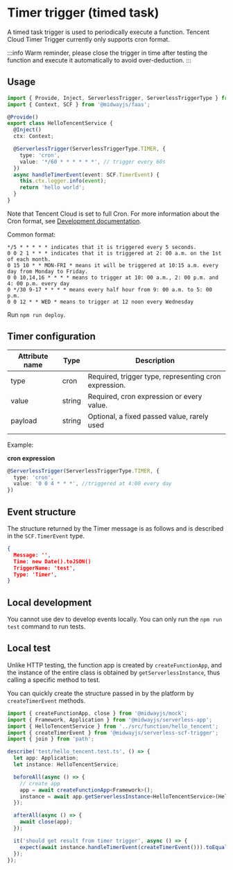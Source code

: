 # Timer trigger (timed task)

A timed task trigger is used to periodically execute a function. Tencent Cloud Timer Trigger currently only supports cron format.

:::info
Warm reminder, please close the trigger in time after testing the function and execute it automatically to avoid over-deduction.
:::

## Usage

```typescript
import { Provide, Inject, ServerlessTrigger, ServerlessTriggerType } from '@midwayjs/core';
import { Context, SCF } from '@midwayjs/faas';

@Provide()
export class HelloTencentService {
  @Inject()
  ctx: Context;

  @ServerlessTrigger(ServerlessTriggerType.TIMER, {
    type: 'cron',
    value: '*/60 * * * * * *', // trigger every 60s
  })
  async handleTimerEvent(event: SCF.TimerEvent) {
    this.ctx.logger.info(event);
    return 'hello world';
  }
}
```

Note that Tencent Cloud is set to full Cron. For more information about the Cron format, see [Development documentation](https://cloud.tencent.com/document/product/583/9708).

Common format:

```
*/5 * * * * * indicates that it is triggered every 5 seconds.
0 0 2 1 * * * indicates that it is triggered at 2: 00 a.m. on the 1st of each month.
0 15 10 * * MON-FRI * means it will be triggered at 10:15 a.m. every day from Monday to Friday.
0 0 10,14,16 * * * * means to trigger at 10: 00 a.m., 2: 00 p.m. and 4: 00 p.m. every day
0 */30 9-17 * * * * means every half hour from 9: 00 a.m. to 5: 00 p.m.
0 0 12 * * WED * means to trigger at 12 noon every Wednesday
```

Run `npm run deploy`.

## Timer configuration

| Attribute name | Type | Description |
| ------- | ------ | ---------------------------------- |
| type | cron | Required, trigger type, representing cron expression.  |
| value | string | Required, cron expression or every value.  |
| payload | string | Optional, a fixed passed value, rarely used |
|         |        |                                    |

Example:

**cron expression**

```typescript
@ServerlessTrigger(ServerlessTriggerType.TIMER, {
  type: 'cron',
  value: '0 0 4 * * *', //triggered at 4:00 every day
})
```

## Event structure

The structure returned by the Timer message is as follows and is described in the `SCF.TimerEvent` type.

```json
{
  Message: '',
  Time: new Date().toJSON()
  TriggerName: 'test',
  Type: 'Timer',
}
```

## Local development

You cannot use dev to develop events locally. You can only run the `npm run test` command to run tests.

## Local test

Unlike HTTP testing, the function app is created by `createFunctionApp`, and the instance of the entire class is obtained by `getServerlessInstance`, thus calling a specific method to test.

You can quickly create the structure passed in by the platform by `createTimerEvent` methods.

```typescript
import { createFunctionApp, close } from '@midwayjs/mock';
import { Framework, Application } from '@midwayjs/serverless-app';
import { HelloTencentService } from '../src/function/hello_tencent';
import { createTimerEvent } from '@midwayjs/serverless-scf-trigger';
import { join } from 'path';

describe('test/hello_tencent.test.ts', () => {
  let app: Application;
  let instance: HelloTencentService;

  beforeAll(async () => {
    // create app
    app = await createFunctionApp<Framework>();
    instance = await app.getServerlessInstance<HelloTencentService>(HelloTencentService);
  });

  afterAll(async () => {
    await close(app);
  });

  it('should get result from timer trigger', async () => {
    expect(await instance.handleTimerEvent(createTimerEvent())).toEqual('hello world');
  });
});
```

